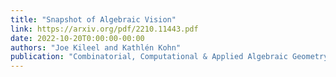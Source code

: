 ```yaml
---
title: "Snapshot of Algebraic Vision"
link: https://arxiv.org/pdf/2210.11443.pdf
date: 2022-10-20T0:00:00-00:00
authors: "Joe Kileel and Kathlén Kohn"
publication: "Combinatorial, Computational & Applied Algebraic Geometry (CCAAGS) 2022"
---
```


